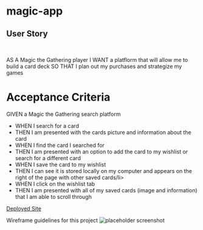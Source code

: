 # magic-app

## User Story

<br>

AS A Magic the Gathering player
I WANT a platflorm that will allow me to build a card deck
SO THAT I plan out my purchases and strategize my games

# Acceptance Criteria

GIVEN a Magic the Gathering search platform
<br>

<ul>
<li>WHEN I search for a card</li>
<li>THEN I am presented with the cards picture and information about the card</li>
<li>WHEN I find the card I searched for</li>
<li>THEN I am presented with an option to add the card to my wishlist or search for a different card</li>
<li>WHEN I save the card to my wishlist</li>
<li>THEN I can see it is stored locally on my computer and appears on the right of the page with other saved cards/li>
<li>WHEN I click on the wishlist tab</li>
<li>THEN I am presented with all of my saved cards (image and information) that I am able to scroll through</li>
</ul>

[Deployed Site](placeholder)

Wireframe guidelines for this project
<img src="placeholder.img" alt="placeholder screenshot" />
